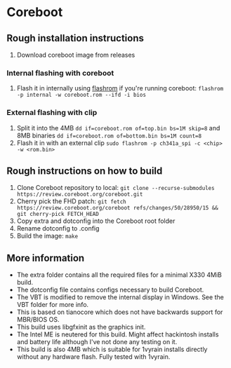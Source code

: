 # Coreboot

## Rough installation instructions
1. Download coreboot image from releases

### Internal flashing with coreboot
1. Flash it in internally using [flashrom](https://www.flashrom.org/Flashrom) if you're running coreboot: `flashrom -p internal -w coreboot.rom --ifd -i bios`

### External flashing with clip
1. Split it into the 4MB `dd if=coreboot.rom of=top.bin bs=1M skip=8` and 8MB binaries `dd if=coreboot.rom of=bottom.bin bs=1M count=8`
1. Flash it in with an external clip `sudo flashrom -p ch341a_spi -c <chip> -w <rom.bin>`

## Rough instructions on how to build
1. Clone Coreboot repository to local: `git clone --recurse-submodules https://review.coreboot.org/coreboot.git`
1. Cherry pick the FHD patch: `git fetch https://review.coreboot.org/coreboot refs/changes/50/28950/15 && git cherry-pick FETCH_HEAD`
1. Copy extra and dotconfig into the Coreboot root folder
1. Rename dotconfig to .config
1. Build the image: `make`

## More information
* The extra folder contains all the required files for a minimal X330 4MiB build.
* The dotconfig file contains configs necessary to build Coreboot.
* The VBT is modified to remove the internal display in Windows. See the VBT folder for more info.
* This is based on tianocore which does not have backwards support for MBR/BIOS OS.
* This build uses libgfxinit as the graphics init.
* The Intel ME is neutered for this build. Might affect hackintosh installs and battery life although I've not done any testing on it.
* This build is also 4MB which is suitable for 1vyrain installs directly without any hardware flash. Fully tested with 1vyrain.